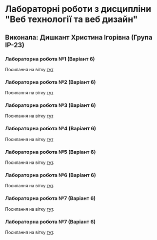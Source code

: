 # Лабораторні роботи з дисципліни "Веб технології та веб дизайн"

## Виконала: Дишкант Христина Ігорівна (Група ІР-23)

### Лабораторна робота №1 (Варіант 6)
Посилання на вітку [тут](https://github.com/KhrystynaDyshakant/WEB-LABS/pull/1)
### Лабораторна робота №2 (Варіант 6)
Посилання на вітку [тут](https://github.com/KhrystynaDyshakant/WEB-LABS/pull/2)
### Лабораторна робота №3 (Варіант 6)
Посилання на вітку [тут](https://github.com/KhrystynaDyshakant/WEB-LABS/pull/3)
### Лабораторна робота №4 (Варіант 6)
Посилання на вітку [тут](https://github.com/KhrystynaDyshakant/WEB-LABS/pull/4)
### Лабораторна робота №5 (Варіант 6)
Посилання на вітку [тут](https://github.com/KhrystynaDyshakant/WEB-LABS/pull/5).
### Лабораторна робота №6 (Варіант 6)
Посилання на вітку [тут](https://github.com/KhrystynaDyshakant/WEB-LABS/tree/laba6/web-lab6).
### Лабораторна робота №7 (Варіант 6)
Посилання на вітку [тут](https://github.com/KhrystynaDyshakant/WEB-LABS/tree/lab7/web-lab7).
### Лабораторна робота №7 (Варіант 6)
Посилання на вітку [тут](https://github.com/KhrystynaDyshakant/WEB-LABS/pull/14).



